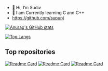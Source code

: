 - :wave: Hi, I’m Sudiv
- 🌱 I am Currently learning C and C++
- https://github.com/supunj

[![Anurag's GitHub stats](https://github-readme-stats.vercel.app/api?username=sudivj&hide=contribs&show_icons=true&theme=gruvbox)](https://github.com/anuraghazra/github-readme-stats)

[![Top Langs](https://github-readme-stats.vercel.app/api/top-langs/?username=sudivj&layout=compact&show_icons=true&theme=gruvbox)](https://github.com/anuraghazra/github-readme-stats)

Top repositories
-----
[![Readme Card](https://github-readme-stats.vercel.app/api/pin/?username=sudivj&repo=MineCraft-OpenGL)](https://github.com/sudivj/MineCraft-OpenGL)
[![Readme Card](https://github-readme-stats.vercel.app/api/pin/?username=sudivj&repo=Frujico-Website)](https://github.com/sudivj/Frujico-Website)
[![Readme Card](https://github-readme-stats.vercel.app/api/pin/?username=sudivj&repo=Sand::box---lua)](https://github.com/sudivj/Sand::box---sand)
